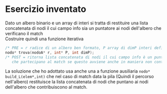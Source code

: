# Esercizio inventato
Dato un albero binario e un array di interi si tratta di restituire una lista concatenata di nodi il cui campo info sia un puntatore ai nodi dell'albero che verificano il match  
Costruire quindi una funzione iterativa  
```c++
/* PRE = r radice di un albero ben formato, P array di dimP interi definiti */
nodo* trova(nodoA* r, int* P, int dimP);
/* POST = ritorna lista concatenata di nodi il cui campo info è un puntatore ai nodi dell'albero r 
   che partecipano al match se questo avviene anche in maniera non continua ma completa, ritorna   altrimenti*/
```
La soluzione che ho adottato usa anche una a funzione ausiliaria `nodo* build_L(elem*,int)` che nel caso di match data la pila (Quindi il percorso nell'albero) restituisce la lista concatenata di nodi che puntano ai nodi dell'albero che contribuiscono al match.
